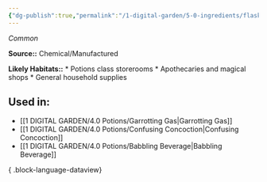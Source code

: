 ```yaml
---
{"dg-publish":true,"permalink":"/1-digital-garden/5-0-ingredients/flask-of-ethanol/","tags":["ingredient","common"]}
---
```


*Common*

**Source::** Chemical/Manufactured

**Likely Habitats::** * Potions class storerooms * Apothecaries and magical shops * General household supplies

## Used in:

- [[1 DIGITAL GARDEN/4.0 Potions/Garrotting Gas\|Garrotting Gas]]
- [[1 DIGITAL GARDEN/4.0 Potions/Confusing Concoction\|Confusing Concoction]]
- [[1 DIGITAL GARDEN/4.0 Potions/Babbling Beverage\|Babbling Beverage]]

{ .block-language-dataview}

